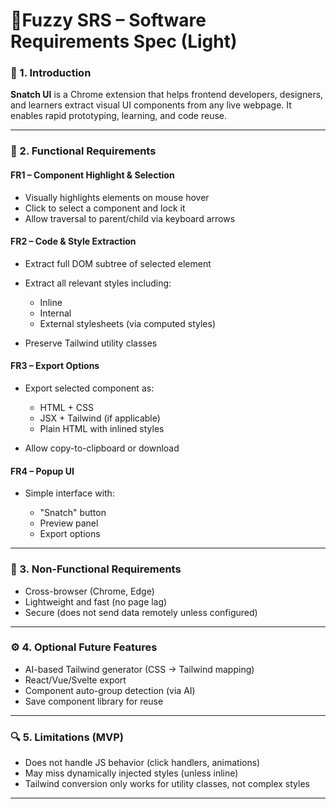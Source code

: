 # 📄Fuzzy SRS – Software Requirements Spec (Light)

### 📌 1. Introduction

**Snatch UI** is a Chrome extension that helps frontend developers, designers, and learners extract visual UI components from any live webpage. It enables rapid prototyping, learning, and code reuse.

---

### 🎯 2. Functional Requirements

#### FR1 – Component Highlight & Selection

- Visually highlights elements on mouse hover
- Click to select a component and lock it
- Allow traversal to parent/child via keyboard arrows

#### FR2 – Code & Style Extraction

- Extract full DOM subtree of selected element
- Extract all relevant styles including:

  - Inline
  - Internal
  - External stylesheets (via computed styles)

- Preserve Tailwind utility classes

#### FR3 – Export Options

- Export selected component as:

  - HTML + CSS
  - JSX + Tailwind (if applicable)
  - Plain HTML with inlined styles

- Allow copy-to-clipboard or download

#### FR4 – Popup UI

- Simple interface with:

  - "Snatch" button
  - Preview panel
  - Export options

---

### 📐 3. Non-Functional Requirements

- Cross-browser (Chrome, Edge)
- Lightweight and fast (no page lag)
- Secure (does not send data remotely unless configured)

---

### ⚙️ 4. Optional Future Features

- AI-based Tailwind generator (CSS → Tailwind mapping)
- React/Vue/Svelte export
- Component auto-group detection (via AI)
- Save component library for reuse

---

### 🔍 5. Limitations (MVP)

- Does not handle JS behavior (click handlers, animations)
- May miss dynamically injected styles (unless inline)
- Tailwind conversion only works for utility classes, not complex styles

---

